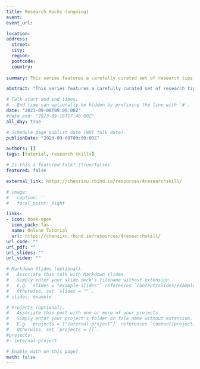 ```yaml
---
title: Research Hacks (ongoing)
event: 
event_url: 

location: 
address:
  street: 
  city: 
  region: 
  postcode: 
  country: 
  
summary: This series features a carefully curated set of research tips, tools, and techniques, empowering you to cut through information clutter effectively and uncover insights that matter efficiently.<br><i class="fas fa-star"></i>&nbsp;<i class="far fa-star"></i> 1 Chapter<br><br><i class="ai ai-zotero"></i> Zotero

abstract: "This series features a carefully curated set of research tips, tools, and techniques, empowering you to cut through information clutter effectively and uncover insights that matter efficiently."

# Talk start and end times.
#   End time can optionally be hidden by prefixing the line with `#`.
date: "2023-09-08T09:00:00Z"
#date_end: "2023-09-16T17:40:00Z"
all_day: true

# Schedule page publish date (NOT talk date).
publishDate: "2023-09-08T00:00:00Z"

authors: []
tags: [tutorial, research skills]

# Is this a featured talk? (true/false)
featured: false

external_link: https://chenzixu.rbind.io/resources/4researchskill/

# image:
#   caption: ''
#   focal_point: Right

links:
- icon: book-open
  icon_pack: fas
  name: Online Tutorial
  url: https://chenzixu.rbind.io/resources/4researchskill/
url_code: ""
url_pdf: ""
url_slides: ""
url_video: ""

# Markdown Slides (optional).
#   Associate this talk with Markdown slides.
#   Simply enter your slide deck's filename without extension.
#   E.g. `slides = "example-slides"` references `content/slides/example-slides.md`.
#   Otherwise, set `slides = ""`.
# slides: example

# Projects (optional).
#   Associate this post with one or more of your projects.
#   Simply enter your project's folder or file name without extension.
#   E.g. `projects = ["internal-project"]` references `content/project/deep-learning/index.md`.
#   Otherwise, set `projects = []`.
#projects:
#- internal-project

# Enable math on this page?
math: false
---
```


